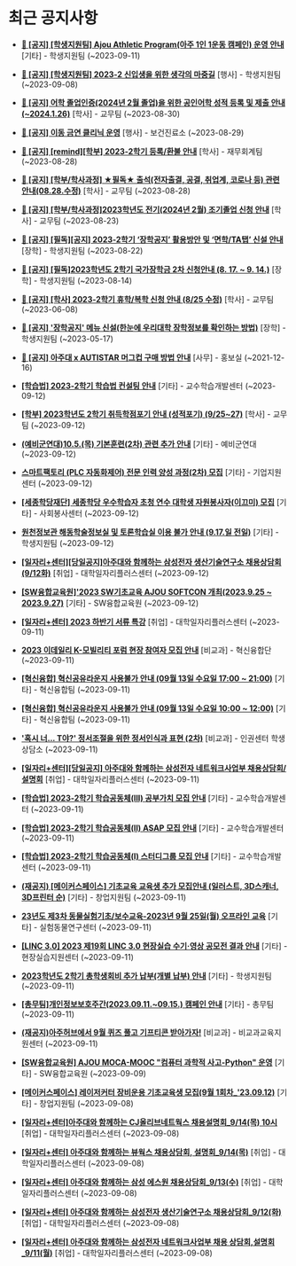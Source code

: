 # 최근 공지사항

* **[📌 [공지] [학생지원팀] Ajou Athletic Program(아주 1인 1운동 캠페인) 운영 안내](http://ajou.ac.kr/kr/ajou/notice.do?mode=view&amp;articleNo=221228&amp;article.offset=0&amp;articleLimit=30)**
 [기타] - 학생지원팀 (~2023-09-11)

* **[📌 [공지] [학생지원팀] 2023-2 신입생을 위한 생각의 마중길](http://ajou.ac.kr/kr/ajou/notice.do?mode=view&amp;articleNo=221191&amp;article.offset=0&amp;articleLimit=30)**
 [행사] - 학생지원팀 (~2023-09-08)

* **[📌 [공지] 어학 졸업인증(2024년 2월 졸업)을 위한 공인어학 성적 등록 및 제출 안내 (~2024.1.26)](http://ajou.ac.kr/kr/ajou/notice.do?mode=view&amp;articleNo=220675&amp;article.offset=0&amp;articleLimit=30)**
 [학사] - 교무팀 (~2023-08-30)

* **[📌 [공지] 이동 금연 클리닉 운영](http://ajou.ac.kr/kr/ajou/notice.do?mode=view&amp;articleNo=220628&amp;article.offset=0&amp;articleLimit=30)**
 [행사] - 보건진료소 (~2023-08-29)

* **[📌 [공지] [remind][학부] 2023-2학기 등록/환불 안내](http://ajou.ac.kr/kr/ajou/notice.do?mode=view&amp;articleNo=220608&amp;article.offset=0&amp;articleLimit=30)**
 [학사] - 재무회계팀 (~2023-08-28)

* **[📌 [공지] [학부/학사과정] ★필독★ 출석(전자출결, 공결, 취업계, 코로나 등) 관련 안내(08.28.수정)](http://ajou.ac.kr/kr/ajou/notice.do?mode=view&amp;articleNo=220586&amp;article.offset=0&amp;articleLimit=30)**
 [학사] - 교무팀 (~2023-08-28)

* **[📌 [공지] [학부/학사과정]2023학년도 전기(2024년 2월) 조기졸업 신청 안내](http://ajou.ac.kr/kr/ajou/notice.do?mode=view&amp;articleNo=220402&amp;article.offset=0&amp;articleLimit=30)**
 [학사] - 교무팀 (~2023-08-23)

* **[📌 [공지] [필독][공지] 2023-2학기 ‘장학공지’ 활용방안 및 ‘면학/TA탭’ 신설 안내](http://ajou.ac.kr/kr/ajou/notice.do?mode=view&amp;articleNo=220288&amp;article.offset=0&amp;articleLimit=30)**
 [장학] - 학생지원팀 (~2023-08-22)

* **[📌 [공지] [필독]2023학년도 2학기 국가장학금 2차 신청안내 (8. 17. ~ 9. 14.)](http://ajou.ac.kr/kr/ajou/notice.do?mode=view&amp;articleNo=220054&amp;article.offset=0&amp;articleLimit=30)**
 [장학] - 학생지원팀 (~2023-08-14)

* **[📌 [공지] [학사] 2023-2학기 휴학/복학 신청 안내 (8/25 수정)](http://ajou.ac.kr/kr/ajou/notice.do?mode=view&amp;articleNo=215587&amp;article.offset=0&amp;articleLimit=30)**
 [학사] - 교무팀 (~2023-06-08)

* **[📌 [공지] &#x27;장학공지&#x27; 메뉴 신설(한눈에 우리대학 장학정보를 확인하는 방법)](http://ajou.ac.kr/kr/ajou/notice.do?mode=view&amp;articleNo=214764&amp;article.offset=0&amp;articleLimit=30)**
 [장학] - 학생지원팀 (~2023-05-17)

* **[📌 [공지] 아주대 x AUTISTAR 머그컵 구매 방법 안내](http://ajou.ac.kr/kr/ajou/notice.do?mode=view&amp;articleNo=147976&amp;article.offset=0&amp;articleLimit=30)**
 [사무] - 홍보실 (~2021-12-16)

* **[[학습법] 2023-2학기 학습법 컨설팅 안내](http://ajou.ac.kr/kr/ajou/notice.do?mode=view&amp;articleNo=221331&amp;article.offset=0&amp;articleLimit=30)**
 [기타] - 교수학습개발센터 (~2023-09-12)

* **[[학부] 2023학년도 2학기 취득학점포기 안내 (성적포기) (9/25~27)](http://ajou.ac.kr/kr/ajou/notice.do?mode=view&amp;articleNo=221329&amp;article.offset=0&amp;articleLimit=30)**
 [학사] - 교무팀 (~2023-09-12)

* **[(예비군연대)10.5.(목) 기본훈련(2차) 관련 추가 안내](http://ajou.ac.kr/kr/ajou/notice.do?mode=view&amp;articleNo=221328&amp;article.offset=0&amp;articleLimit=30)**
 [기타] - 예비군연대 (~2023-09-12)

* **[스마트팩토리 (PLC 자동화제어) 전문 인력 양성 과정(2차) 모집](http://ajou.ac.kr/kr/ajou/notice.do?mode=view&amp;articleNo=221316&amp;article.offset=0&amp;articleLimit=30)**
 [기타] - 기업지원센터 (~2023-09-12)

* **[[세종학당재단] 세종학당 우수학습자 초청 연수 대학생 자원봉사자(이끄미) 모집](http://ajou.ac.kr/kr/ajou/notice.do?mode=view&amp;articleNo=221308&amp;article.offset=0&amp;articleLimit=30)**
 [기타] - 사회봉사센터 (~2023-09-12)

* **[원천정보관 해동학술정보실 및 토론학습실 이용 불가 안내 (9.17.일 전일)](http://ajou.ac.kr/kr/ajou/notice.do?mode=view&amp;articleNo=221306&amp;article.offset=0&amp;articleLimit=30)**
 [기타] - 학생지원팀 (~2023-09-12)

* **[[일자리+센터][당일공지]아주대와 함께하는 삼성전자 생산기술연구소 채용상담회(9/12화)](http://ajou.ac.kr/kr/ajou/notice.do?mode=view&amp;articleNo=221305&amp;article.offset=0&amp;articleLimit=30)**
 [취업] - 대학일자리플러스센터 (~2023-09-12)

* **[[SW융합교육원]&#x27;2023 SW기초교육 AJOU SOFTCON 개최(2023.9.25 ~ 2023.9.27)](http://ajou.ac.kr/kr/ajou/notice.do?mode=view&amp;articleNo=221299&amp;article.offset=0&amp;articleLimit=30)**
 [기타] - SW융합교육원 (~2023-09-12)

* **[[일자리+센터] 2023 하반기 서류 특강](http://ajou.ac.kr/kr/ajou/notice.do?mode=view&amp;articleNo=221298&amp;article.offset=0&amp;articleLimit=30)**
 [취업] - 대학일자리플러스센터 (~2023-09-11)

* **[2023 이데일리 K-모빌리티 포럼 현장 참여자 모집 안내](http://ajou.ac.kr/kr/ajou/notice.do?mode=view&amp;articleNo=221297&amp;article.offset=0&amp;articleLimit=30)**
 [비교과] - 혁신융합단 (~2023-09-11)

* **[[혁신융합] 혁신공유라운지 사용불가 안내 (09월 13일 수요일 17:00 ~ 21:00)](http://ajou.ac.kr/kr/ajou/notice.do?mode=view&amp;articleNo=221295&amp;article.offset=0&amp;articleLimit=30)**
 [기타] - 혁신융합팀 (~2023-09-11)

* **[[혁신융합] 혁신공유라운지 사용불가 안내 (09월 13일 수요일 10:00 ~ 12:00)](http://ajou.ac.kr/kr/ajou/notice.do?mode=view&amp;articleNo=221294&amp;article.offset=0&amp;articleLimit=30)**
 [기타] - 혁신융합팀 (~2023-09-11)

* **[&#x27;혹시 너... T야?&#x27; 정서조절을 위한 정서인식과 표현 (2차)](http://ajou.ac.kr/kr/ajou/notice.do?mode=view&amp;articleNo=221293&amp;article.offset=0&amp;articleLimit=30)**
 [비교과] - 인권센터 학생상담소 (~2023-09-11)

* **[[일자리+센터][당일공지] 아주대와 함께하는 삼성전자 네트워크사업부 채용상담회/설명회](http://ajou.ac.kr/kr/ajou/notice.do?mode=view&amp;articleNo=221284&amp;article.offset=0&amp;articleLimit=30)**
 [취업] - 대학일자리플러스센터 (~2023-09-11)

* **[[학습법] 2023-2학기 학습공동체(III) 공부가치 모집 안내](http://ajou.ac.kr/kr/ajou/notice.do?mode=view&amp;articleNo=221278&amp;article.offset=0&amp;articleLimit=30)**
 [기타] - 교수학습개발센터 (~2023-09-11)

* **[[학습법] 2023-2학기 학습공동체(II) ASAP 모집 안내](http://ajou.ac.kr/kr/ajou/notice.do?mode=view&amp;articleNo=221277&amp;article.offset=0&amp;articleLimit=30)**
 [기타] - 교수학습개발센터 (~2023-09-11)

* **[[학습법] 2023-2학기 학습공동체(I) 스터디그룹 모집 안내](http://ajou.ac.kr/kr/ajou/notice.do?mode=view&amp;articleNo=221276&amp;article.offset=0&amp;articleLimit=30)**
 [기타] - 교수학습개발센터 (~2023-09-11)

* **[(재공지) [메이커스페이스] 기초교육 교육생 추가 모집안내 (일러스트, 3D스캐너, 3D프린터 순)](http://ajou.ac.kr/kr/ajou/notice.do?mode=view&amp;articleNo=221275&amp;article.offset=0&amp;articleLimit=30)**
 [기타] - 창업지원팀 (~2023-09-11)

* **[23년도 제3차 동물실험기초/보수교육-2023년 9월 25일(월) 오프라인 교육](http://ajou.ac.kr/kr/ajou/notice.do?mode=view&amp;articleNo=221274&amp;article.offset=0&amp;articleLimit=30)**
 [기타] - 실험동물연구센터 (~2023-09-11)

* **[[LINC 3.0] 2023 제19회 LINC 3.0 현장실습 수기·영상 공모전 결과 안내](http://ajou.ac.kr/kr/ajou/notice.do?mode=view&amp;articleNo=221264&amp;article.offset=0&amp;articleLimit=30)**
 [기타] - 현장실습지원센터 (~2023-09-11)

* **[2023학년도 2학기 총학생회비 추가 납부(개별 납부) 안내](http://ajou.ac.kr/kr/ajou/notice.do?mode=view&amp;articleNo=221248&amp;article.offset=0&amp;articleLimit=30)**
 [기타] - 학생지원팀 (~2023-09-11)

* **[[총무팀]개인정보보호주간(2023.09.11.~09.15.) 캠페인 안내](http://ajou.ac.kr/kr/ajou/notice.do?mode=view&amp;articleNo=221247&amp;article.offset=0&amp;articleLimit=30)**
 [기타] - 총무팀 (~2023-09-11)

* **[(재공지)아주허브에서 9월 퀴즈 풀고 기프티콘 받아가자!](http://ajou.ac.kr/kr/ajou/notice.do?mode=view&amp;articleNo=221215&amp;article.offset=0&amp;articleLimit=30)**
 [비교과] - 비교과교육지원센터 (~2023-09-11)

* **[[SW융합교육원] AJOU MOCA-MOOC &quot;컴퓨터 과학적 사고-Python&quot; 운영](http://ajou.ac.kr/kr/ajou/notice.do?mode=view&amp;articleNo=221197&amp;article.offset=0&amp;articleLimit=30)**
 [기타] - SW융합교육원 (~2023-09-09)

* **[[메이커스페이스] 레이저커터 장비운용 기초교육생 모집(9월 1회차_&#x27;23.09.12)](http://ajou.ac.kr/kr/ajou/notice.do?mode=view&amp;articleNo=221190&amp;article.offset=0&amp;articleLimit=30)**
 [기타] - 창업지원팀 (~2023-09-08)

* **[[일자리+센터]아주대와 함께하는 CJ올리브네트웍스 채용설명회_9/14(목) 10시](http://ajou.ac.kr/kr/ajou/notice.do?mode=view&amp;articleNo=221189&amp;article.offset=0&amp;articleLimit=30)**
 [취업] - 대학일자리플러스센터 (~2023-09-08)

* **[[일자리+센터] 아주대와 함께하는 뷰웍스 채용상담회, 설명회_9/14(목)](http://ajou.ac.kr/kr/ajou/notice.do?mode=view&amp;articleNo=221188&amp;article.offset=0&amp;articleLimit=30)**
 [취업] - 대학일자리플러스센터 (~2023-09-08)

* **[[일자리+센터] 아주대와 함께하는 삼성 에스원 채용상담회_9/13(수)](http://ajou.ac.kr/kr/ajou/notice.do?mode=view&amp;articleNo=221187&amp;article.offset=0&amp;articleLimit=30)**
 [취업] - 대학일자리플러스센터 (~2023-09-08)

* **[[일자리+센터] 아주대와 함께하는 삼성전자 생산기술연구소 채용상담회_9/12(화)](http://ajou.ac.kr/kr/ajou/notice.do?mode=view&amp;articleNo=221186&amp;article.offset=0&amp;articleLimit=30)**
 [취업] - 대학일자리플러스센터 (~2023-09-08)

* **[[일자리+센터] 아주대와 함께하는 삼성전자 네트워크사업부 채용 상담회,설명회_9/11(월)](http://ajou.ac.kr/kr/ajou/notice.do?mode=view&amp;articleNo=221185&amp;article.offset=0&amp;articleLimit=30)**
 [취업] - 대학일자리플러스센터 (~2023-09-08)
